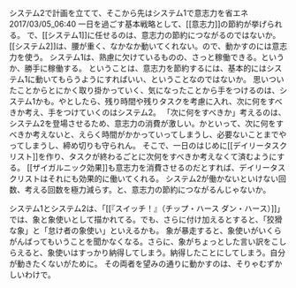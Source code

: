システム2で計画を立てて、そこから先はシステム1で意志力を省エネ
2017/03/05_06:40
一日を過ごす基本戦略として、[[意志力]]の節約が挙げられる。
で、[[システム1]]に任せるのは、意志力の節約につながるのではないか。
[[システム2]]は、腰が重く、なかなか動いてくれない。ので、動かすのには意志力を使う。
システム1は、熟慮に欠けているものの、さっと稼働できる。というか、勝手に稼働する。
ということは、意志力を節約するには、基本的にはシステム1に動いてもらうようにすればいい、ということなのではないか。
思いついたことからとにかく取り掛かっていく、気になったことから手をつけるのは、システム1かも。やとしたら、残り時間や残りタスクを考慮に入れ、次に何をすべきか考え、手をつけていくのはシステム2。
「次に何をすべきか」考えるのは、システム2を登場させるため、意志力の消費が激しい。かといって、次に何をすべきか考えないと、えらく時間がかかっていってしまうし、必要ないことまでやってしまうし、締め切りも守られん。
そこで、一日のはじめに[[デイリータスクリスト]]を作り、タスクが終わるごとに次何をすべきか考えなくて済むようにする。
[[ザイガルニック効果]]も意志力を消費させるのだとすれば、デイリータスクリストはそれにも効果的に働いてくれる。
システム2が働かないといけない回数、考える回数を極力減らす。と、意志力の節約につながるんじゃないか。

システム1とシステム2は、「[[『スイッチ！』（チップ・ハース ダン・ハース）]]」では、象と象使いとして描かれてる。でも、さらに付け加えるとすると、「狡猾な象」と「怠け者の象使い」といえるかも。
象が暴走すると、象使いがいくらがんばってもいうことを聞かなくなる。さらに、象がちょっとした言い訳をこしらえると、象使いはすっかり納得してしまう。納得したことにしてしまう。自分が動きたくないがために。
その両者を望みの通りに動かすのは、そりゃむずかしいわけで。
